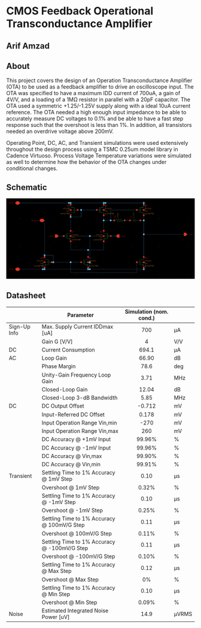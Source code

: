 # CMOS Feedback Operational Transconductance Amplifier
## Arif Amzad

## About
This project covers the design of an Operation Transconductance Amplifier (OTA) to be used as a feedback amplifier to drive an oscilloscope input. The OTA was specified to have a maximum IDD current of 700uA, a gain of 4V/V, and a loading of a 1MΩ resistor in parallel with a 20pF capacitor. The OTA used a symmetric +1.25/-1.25V supply along with a ideal 10uA current reference. The OTA needed a high enough input impedance to be able to accurately measure DC voltages to 0.1% and be able to have a fast step response such that the overshoot is less than 1%. In addition, all transistors needed an overdrive voltage above 200mV.

Operating Point, DC, AC, and Transient simulations were used extensively throughout the design process using a TSMC 0.25um model library in Cadence Virtuoso. Process Voltage Temperature variations were simulated as well to determine how the behavior of the OTA changes under conditional changes.

## Schematic
![This is an image](OTA_Schematic.png)

## Datasheet

|              | Parameter                                    | Simulation  (nom. cond.) |       |
|--------------|----------------------------------------------|:------------------------:|-------|
| Sign-Up Info | Max. Supply Current IDDmax [uA]              |                      700 | μA    |
|              | Gain G [V/V]                                 |                        4 | V/V   |
| DC           | Current Consumption                          |                    694.1 | μA    |
| AC           | Loop Gain                                    |                    66.90 | dB    |
|              | Phase Margin                                 |                     78.6 | deg   |
|              | Unity-Gain Frequency Loop Gain               |                     3.71 | MHz   |
|              | Closed-Loop Gain                             |                    12.04 | dB    |
|              | Closed-Loop 3-dB Bandwidth                   |                     5.85 | MHz   |
| DC           | DC Output Offset                             |                   -0.712 | mV    |
|              | Input-Referred DC Offset                     |                    0.178 | mV    |
|              | Input Operation Range Vin,min                |                     -270 | mV    |
|              | Input Operation Range Vin,max                |                      260 | mV    |
|              | DC Accuracy @ +1mV Input                     |                   99.96% | %     |
|              | DC Accuracy @ -1mV Input                     |                   99.96% | %     |
|              | DC Accuracy @ Vin,max                        |                   99.90% | %     |
|              | DC Accuracy @ Vin,min                        |                   99.91% | %     |
| Transient    | Settling Time to 1% Accuracy @ 1mV Step      |                     0.10 | μs    |
|              | Overshoot @ 1mV Step                         |                    0.32% | %     |
|              | Settling Time to 1% Accuracy @ -1mV Step     |                     0.10 | μs    |
|              | Overshoot @ -1mV Step                        |                    0.25% | %     |
|              | Settling Time to 1% Accuracy @ 100mV/G Step  |                     0.11 | μs    |
|              | Overshoot @ 100mV/G Step                     |                    0.11% | %     |
|              | Settling Time to 1% Accuracy @ -100mV/G Step |                     0.11 | μs    |
|              | Overshoot @ -100mV/G Step                    |                    0.10% | %     |
|              | Settling Time to 1% Accuracy @ Max Step      |                     0.12 | μs    |
|              | Overshoot @ Max Step                         |                       0% | %     |
|              | Settling Time to 1% Accuracy @ Min Step      |                     0.10 | μs    |
|              | Overshoot @ Min Step                         |                    0.09% | %     |
| Noise        | Estimated Integrated Noise Power [uV]        |                     14.9 | μVRMS |
